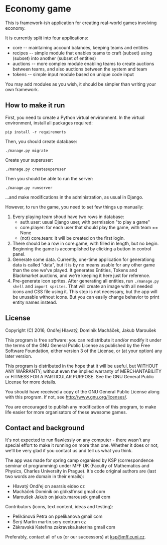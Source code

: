 # Economy game

This is framework-ish application for creating real-world games involving
economy.

It is currently split into four applications:

* core -- maintaining account balances, keeping teams and entities
* recipes -- simple module that enables teams to craft (subset) using (subset)
  into another (subset of entities)
* auctions -- more complex module enabling teams to create auctions between
  teams, and also auctions between the system and team
* tokens -- simple input module based on unique code input

You may add modules as you wish, it should be simpler than writing your own
framework.

## How to make it run

First, you need to create a Python virtual environment. In the virtual
environment, install all packages required:

    pip install -r requirements

Then, you should create database:

    ./manage.py migrate

Create your superuser:

    ./manage.py createsuperuser

Then you should be able to run the server:

    ./manage.py runserver

...and make modifications in the administration, as usual in Django.

However, to run the game, you need to set few things up manually:

1. Every playing team shoud have two rows in database:
   * auth.user: usual Django user, with permission "to play a game"
   * core.player: for each user that should play the game, with team == None
   * (not) core.team: it will be created on the first login.
2. There should be a row in core.game, with filled in length, but no begin.
   Beginning the game is accomplished by clicking a button in control panel.
3. Generate some data. Currently, one-time application for generationg data
   is called "data", but it is by no means usable for any other game than
   the one we've played. It generates Entities, Tokens and Blackmarket
   auctions, and we're keeping it here just for reference.
4. Pre-generate icon sprites. After generating all entities, run
   `./manage.py shell` and `import sprites`. That will create an image with
   all needed icons and CSS file using it. This step is not necessary, but
   the app will be unusable without icons. But you can easily change
   behavior to print entity names instead.

## License

Copyright (C) 2016, Ondřej Hlavatý, Dominik Macháček, Jakub Maroušek

This program is free software: you can redistribute it and/or modify
it under the terms of the GNU General Public License as published by
the Free Software Foundation, either version 3 of the License, or
(at your option) any later version.

This program is distributed in the hope that it will be useful,
but WITHOUT ANY WARRANTY; without even the implied warranty of
MERCHANTABILITY or FITNESS FOR A PARTICULAR PURPOSE.  See the
GNU General Public License for more details.

You should have received a copy of the GNU General Public License
along with this program.  If not, see <http://www.gnu.org/licenses/>.

You are encouraged to publish any modification of this program, to make life
easier for more organisators of these awesome games.

## Contact and background

It's not expected to run flawlessly on any computer - there wasn't any special
effort to make it running on more than one. Whether it does or not, we'll be
very glad if you contact us and tell us what you think.

The app was made for spring camp organised by KSP (correspondence seminar of
programming) under MFF UK (Faculty of Mathematics and Physics, Charles
University in Prague). It's code original authors are (last two words are
domain in their emails):

* Hlavatý Ondřej on aearsis eideo cz
* Macháček Dominik on gldkslfmsd gmail com
* Maroušek Jakub on jakub.marousek gmail com

Contributors (icons, text content, ideas and testing):

* Pelikánová Petra on ppelikanova gmail com
* Šerý Martin martin.sery centrum cz
* Zákravská Kateřina zakravska.katerina gmail com

Preferably, contact all of us (or our successors) at ksp@mff.cuni.cz.
